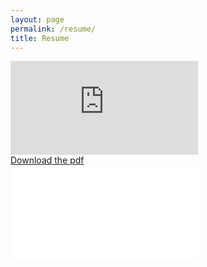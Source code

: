```yaml
---
layout: page
permalink: /resume/
title: Resume
---
```



<div>
 <object data="https://drive.google.com/file/d/1oepxKA87XeFhgr1oqteeluqwo0NCdejM/preview" type="application/pdf" width="100%" height="500">
   <embed src="https://drive.google.com/file/d/1oepxKA87XeFhgr1oqteeluqwo0NCdejM/preview" type="application/pdf">
 </object>
</div>
<a href="https://drive.google.com/file/d/1oepxKA87XeFhgr1oqteeluqwo0NCdejM/preview" download="ShaneNguyenResume.pdf" target = "_blank">Download the pdf</a>
<div>
 <object data="/_downloadables/SiteResume.pdf" type="application/pdf" width="100%" height="2100">
   <embed src="/_downloadables/SiteResume.pdf" type="application/pdf">
 </object>
</div>
